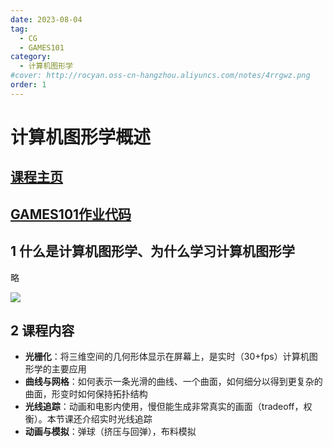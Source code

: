 ```yaml
---
date: 2023-08-04
tag:
  - CG
  - GAMES101
category:
  - 计算机图形学
#cover: http://rocyan.oss-cn-hangzhou.aliyuncs.com/notes/4rrgwz.png
order: 1
---
```


# 计算机图形学概述

## [课程主页](https://sites.cs.ucsb.edu/~lingqi/teaching/games101.html)

## [GAMES101作业代码](https://github.com/RocYan98/GAMES101)



## 1 什么是计算机图形学、为什么学习计算机图形学

略

![](https://rocyan.oss-cn-hangzhou.aliyuncs.com/blog/202406261207364.png)



## 2 课程内容

- **光栅化**：将三维空间的几何形体显示在屏幕上，是实时（30+fps）计算机图形学的主要应用
- **曲线与网格**：如何表示一条光滑的曲线、一个曲面，如何细分以得到更复杂的曲面，形变时如何保持拓扑结构
- **光线追踪**：动画和电影内使用，慢但能生成非常真实的画面（tradeoff，权衡）。本节课还介绍实时光线追踪
- **动画与模拟**：弹球（挤压与回弹），布料模拟

